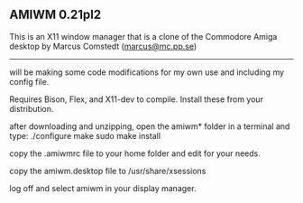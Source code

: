 AMIWM 0.21pl2
---------------------

This is an X11 window manager that is a clone of the Commodore Amiga desktop 
by Marcus Comstedt (marcus@mc.pp.se)

---------------------

will be making some code modifications for my own use and including my config file.

Requires Bison, Flex, and X11-dev to compile. Install these from your distribution. 

after downloading and unzipping, open the amiwm* folder in a terminal and type:
  ./configure
  make
  sudo make install

copy the .amiwmrc file to your home folder and edit for your needs.

copy the amiwm.desktop file to /usr/share/xsessions

log off and select amiwm in your display manager.
